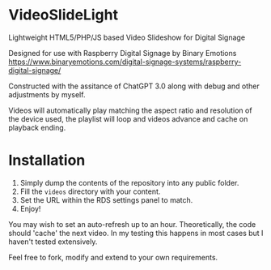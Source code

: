 # VideoSlideLight
Lightweight HTML5/PHP/JS based Video Slideshow for Digital Signage

Designed for use with Raspberry Digital Signage by Binary Emotions
https://www.binaryemotions.com/digital-signage-systems/raspberry-digital-signage/

Constructed with the assitance of ChatGPT 3.0 along with debug and other adjustments by myself.

Videos will automatically play matching the aspect ratio and resolution of the device used, the playlist will loop and videos advance and cache on playback ending.

# Installation
1. Simply dump the contents of the repository into any public folder.
2. Fill the `videos` directory with your content.
3. Set the URL within the RDS settings panel to match.
4. Enjoy!

You may wish to set an auto-refresh up to an hour. Theoretically, the code should 'cache' the next video. In my testing this happens in most cases but I haven't tested extensively. 

Feel free to fork, modify and extend to your own requirements. 
